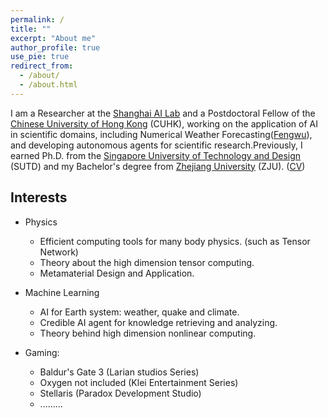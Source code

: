 ```yaml
---
permalink: /
title: ""
excerpt: "About me"
author_profile: true
use_pie: true
redirect_from: 
  - /about/
  - /about.html
---
```

I am a Researcher at the [Shanghai AI Lab](https://www.shlab.org.cn/) and a Postdoctoral Fellow of the [Chinese University of Hong Kong](https://www.cuhk.edu.hk/english/index.html) (CUHK), working on the application of AI in scientific domains, including Numerical Weather Forecasting([Fengwu](https://arxiv.org/abs/2304.02948)), and developing autonomous agents for scientific research.Previously, I earned Ph.D. from the [Singapore University of Technology and Design](https://www.sutd.edu.sg/) (SUTD)  and my Bachelor's degree from [Zhejiang University](https://www.zju.edu.cn/) (ZJU). ([CV](https://github.com/veya2ztn/veya2ztn.github.io/raw/simple_profile/files/Resume_Tianning_Zhang.pdf))

## Interests

- Physics
  - Efficient computing tools for many body physics. (such as Tensor Network)
  - Theory about the high dimension tensor computing.
  - Metamaterial Design and Application.


- Machine Learning
  - AI for Earth system: weather, quake and climate.
  - Credible AI agent for knowledge retrieving and analyzing. 
  - Theory behind high dimension nonlinear computing.

- Gaming:
  - Baldur's Gate 3 (Larian studios Series)
  - Oxygen not included (Klei Entertainment Series)
  - Stellaris (Paradox Development Studio)
  - .........
